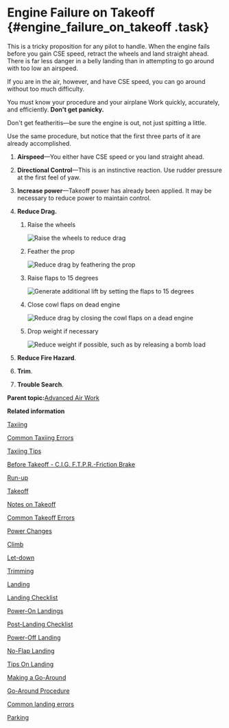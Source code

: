 # Engine Failure on Takeoff {#engine_failure_on_takeoff .task}

This is a tricky proposition for any pilot to handle. When the engine fails before you gain CSE speed, retract the wheels and land straight ahead. There is far less danger in a belly landing than in attempting to go around with too low an airspeed.

If you are in the air, however, and have CSE speed, you can go around without too much difficulty.

You must know your procedure and your airplane Work quickly, accurately, and efficiently. **Don't get panicky.**

Don't get featheritis—be sure the engine is out, not just spitting a little.

Use the same procedure, but notice that the first three parts of it are already accomplished.

1.  **Airspeed**—You either have CSE speed or you land straight ahead.

2.  **Directional Control**—This is an instinctive reaction. Use rudder pressure at the first feel of yaw.

3.  **Increase power**—Takeoff power has already been applied. It may be necessary to reduce power to maintain control.

4.  **Reduce Drag.**

    1.  Raise the wheels

        ![Raise the wheels to reduce drag](../images/single_eng_raise_wheels.png "Raise the wheels")

    2.  Feather the prop

        ![Reduce drag by feathering the prop](../images/single_eng_feather_prop.png "Feather the prop")

    3.  Raise flaps to 15 degrees

        ![Generate additional lift by setting the flaps to 15 degrees](../images/single_eng_raise_flaps_15deg.png "Raise flaps to 15 degrees")

    4.  Close cowl flaps on dead engine

        ![Reduce drag by closing the cowl flaps on a dead engine](../images/single_eng_close_cowl_dead_eng.png "Close cowl flaps on dead engine")

    5.  Drop weight if necessary

        ![Reduce weight if possible, such as by releasing a bomb load](../images/single_eng_drop_weight.png "Drop weight if necessary")

5.  **Reduce Fire Hazard**.

6.  **Trim**.

7.  **Trouble Search**.


**Parent topic:**[Advanced Air Work](../topics/advanced_air_work.md)

**Related information**  


[Taxiing](../topics/taxiing.md)

[Common Taxiing Errors](../topics/common_taxiing_errors.md)

[Taxiing Tips](../topics/taxiing_tips.md)

[Before Takeoff - C.I.G. F.T.P.R.-Friction Brake](../topics/before_takeoff_c.i.g.f.t.p.r._friction_brake.md)

[Run-up](../topics/run_up.md)

[Takeoff](../topics/takeoff.md)

[Notes on Takeoff](../topics/notes_on_takeoff.md)

[Common Takeoff Errors](../topics/common_takeoff_errors.md)

[Power Changes](../topics/power_changes.md)

[Climb](../topics/climb.md)

[Let-down](../topics/let_down.md)

[Trimming](../topics/trimming.md)

[Landing](../topics/landing.md)

[Landing Checklist](../topics/landing_checklist.md)

[Power-On Landings](../topics/power_on_landings.md)

[Post-Landing Checklist](../topics/post_landing_checklist.md)

[Power-Off Landing](../topics/power_off_landing.md)

[No-Flap Landing](../topics/no_flap_landing.md)

[Tips On Landing](../topics/tips_on_landing.md)

[Making a Go-Around](../topics/making_a_go_around.md)

[Go-Around Procedure](../topics/go_around_procedure.md)

[Common landing errors](../topics/common_landing_errors.md)

[Parking](../topics/parking.md)

